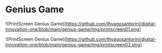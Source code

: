 # Genius Game

!(PrintScreen Genius Game)[https://github.com/thyagosantorini/digital-innovation-one/blob/main/genius-game/img/printscreen01.png]

!(PrintScreen Genius Game)[https://github.com/thyagosantorini/digital-innovation-one/blob/main/genius-game/img/printscreen02.png]
